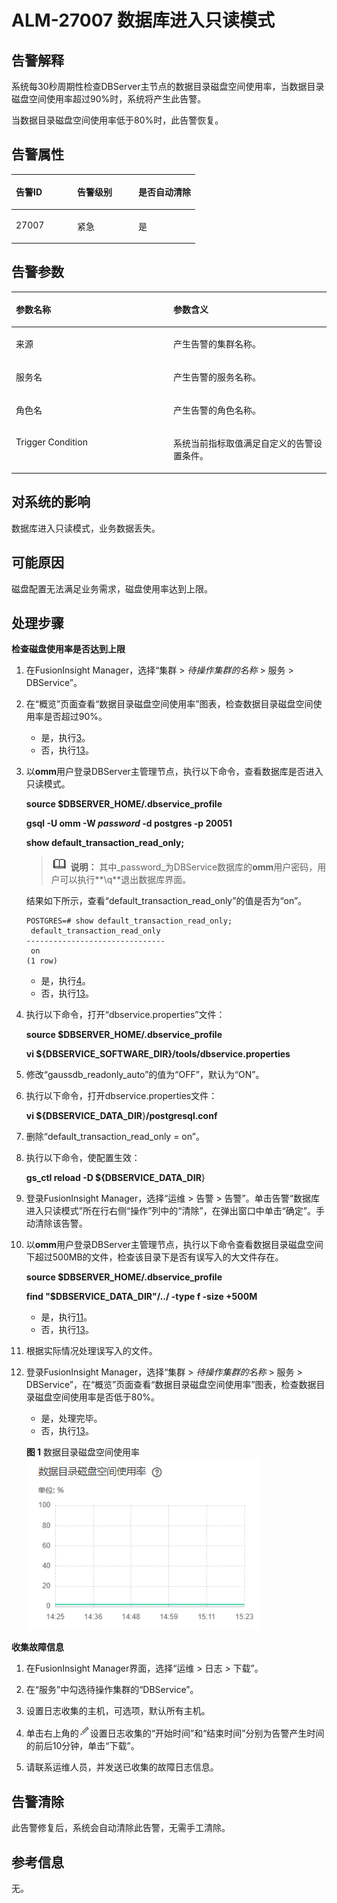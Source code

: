 # ALM-27007  数据库进入只读模式<a name="ALM-27007"></a>

## 告警解释<a name="section60313499"></a>

系统每30秒周期性检查DBServer主节点的数据目录磁盘空间使用率，当数据目录磁盘空间使用率超过90%时，系统将产生此告警。

当数据目录磁盘空间使用率低于80%时，此告警恢复。

## 告警属性<a name="section5950580"></a>

<a name="table15548096"></a>
<table><thead align="left"><tr id="row49989141"><th class="cellrowborder" valign="top" width="33.33333333333333%" id="mcps1.1.4.1.1"><p id="p22588643"><a name="p22588643"></a><a name="p22588643"></a>告警ID</p>
</th>
<th class="cellrowborder" valign="top" width="33.33333333333333%" id="mcps1.1.4.1.2"><p id="p17740769"><a name="p17740769"></a><a name="p17740769"></a>告警级别</p>
</th>
<th class="cellrowborder" valign="top" width="33.33333333333333%" id="mcps1.1.4.1.3"><p id="p27716151"><a name="p27716151"></a><a name="p27716151"></a>是否自动清除</p>
</th>
</tr>
</thead>
<tbody><tr id="row30415758"><td class="cellrowborder" valign="top" width="33.33333333333333%" headers="mcps1.1.4.1.1 "><p id="p47757325"><a name="p47757325"></a><a name="p47757325"></a>27007</p>
</td>
<td class="cellrowborder" valign="top" width="33.33333333333333%" headers="mcps1.1.4.1.2 "><p id="p43138141"><a name="p43138141"></a><a name="p43138141"></a>紧急</p>
</td>
<td class="cellrowborder" valign="top" width="33.33333333333333%" headers="mcps1.1.4.1.3 "><p id="p4528550"><a name="p4528550"></a><a name="p4528550"></a>是</p>
</td>
</tr>
</tbody>
</table>

## 告警参数<a name="section53555227"></a>

<a name="table9390101503313"></a>
<table><thead align="left"><tr id="row14412171593313"><th class="cellrowborder" valign="top" width="50%" id="mcps1.1.3.1.1"><p id="p2412151583313"><a name="p2412151583313"></a><a name="p2412151583313"></a>参数名称</p>
</th>
<th class="cellrowborder" valign="top" width="50%" id="mcps1.1.3.1.2"><p id="p1141231511335"><a name="p1141231511335"></a><a name="p1141231511335"></a>参数含义</p>
</th>
</tr>
</thead>
<tbody><tr id="row3413181517336"><td class="cellrowborder" valign="top" width="50%" headers="mcps1.1.3.1.1 "><p id="p1441316156335"><a name="p1441316156335"></a><a name="p1441316156335"></a>来源</p>
</td>
<td class="cellrowborder" valign="top" width="50%" headers="mcps1.1.3.1.2 "><p id="p16413141593313"><a name="p16413141593313"></a><a name="p16413141593313"></a>产生告警的集群名称。</p>
</td>
</tr>
<tr id="row54131815103314"><td class="cellrowborder" valign="top" width="50%" headers="mcps1.1.3.1.1 "><p id="p194131715133310"><a name="p194131715133310"></a><a name="p194131715133310"></a>服务名</p>
</td>
<td class="cellrowborder" valign="top" width="50%" headers="mcps1.1.3.1.2 "><p id="p14413171593311"><a name="p14413171593311"></a><a name="p14413171593311"></a>产生告警的服务名称。</p>
</td>
</tr>
<tr id="row144131315133312"><td class="cellrowborder" valign="top" width="50%" headers="mcps1.1.3.1.1 "><p id="p34130155333"><a name="p34130155333"></a><a name="p34130155333"></a>角色名</p>
</td>
<td class="cellrowborder" valign="top" width="50%" headers="mcps1.1.3.1.2 "><p id="p0413115183317"><a name="p0413115183317"></a><a name="p0413115183317"></a>产生告警的角色名称。</p>
</td>
</tr>
<tr id="row114131215163315"><td class="cellrowborder" valign="top" width="50%" headers="mcps1.1.3.1.1 "><p id="p7413111513336"><a name="p7413111513336"></a><a name="p7413111513336"></a>Trigger Condition</p>
</td>
<td class="cellrowborder" valign="top" width="50%" headers="mcps1.1.3.1.2 "><p id="p1141321510333"><a name="p1141321510333"></a><a name="p1141321510333"></a>系统当前指标取值满足自定义的告警设置条件。</p>
</td>
</tr>
</tbody>
</table>

## 对系统的影响<a name="section12235000"></a>

数据库进入只读模式，业务数据丢失。

## 可能原因<a name="section43006140"></a>

磁盘配置无法满足业务需求，磁盘使用率达到上限。

## 处理步骤<a name="section335410719615"></a>

**检查磁盘使用率是否达到上限**

1.  在FusionInsight Manager，选择“集群 \>  _待操作集群的名称_  \> 服务 \> DBService”。
2.  在“概览”页面查看“数据目录磁盘空间使用率”图表，检查数据目录磁盘空间使用率是否超过90%。
    -   是，执行[3](#li081419456453)。
    -   否，执行[13](#li1728351518576)。

3.  <a name="li081419456453"></a>以**omm**用户登录DBServer主管理节点，执行以下命令，查看数据库是否进入只读模式。

    **source $DBSERVER\_HOME/.dbservice\_profile**

    **gsql -U omm -W **_password_** -d postgres -p 20051**

    **show default\_transaction\_read\_only;**

    >![](public_sys-resources/icon-note.gif) **说明：** 
    >其中_password_为DBService数据库的**omm**用户密码，用户可以执行**\\q**退出数据库界面。

    结果如下所示，查看“default\_transaction\_read\_only”的值是否为“on”。

    ```
    POSTGRES=# show default_transaction_read_only;
     default_transaction_read_only
    -------------------------------
     on
    (1 row)
    ```

    -   是，执行[4](#li153831332405)。
    -   否，执行[13](#li1728351518576)。

4.  <a name="li153831332405"></a>执行以下命令，打开“dbservice.properties”文件：

    **source $DBSERVER\_HOME/.dbservice\_profile**

    **vi $\{DBSERVICE\_SOFTWARE\_DIR\}/tools/dbservice.properties**

5.  修改“gaussdb\_readonly\_auto”的值为“OFF”，默认为“ON”。

1.  执行以下命令，打开dbservice.properties文件：

    **vi $\{DBSERVICE\_DATA\_DIR**\}**/postgresql.conf**

2.  删除“default\_transaction\_read\_only = on”。
3.  执行以下命令，使配置生效：

    **gs\_ctl reload  -D $\{DBSERVICE\_DATA\_DIR**\}

4.  登录FusionInsight Manager，选择“运维 \> 告警 \> 告警”。单击告警“数据库进入只读模式”所在行右侧“操作”列中的“清除”，在弹出窗口中单击“确定”。手动清除该告警。

1.  以**omm**用户登录DBServer主管理节点，执行以下命令查看数据目录磁盘空间下超过500MB的文件，检查该目录下是否有误写入的大文件存在。

    **source $DBSERVER\_HOME/.dbservice\_profile**

    **find "$DBSERVICE\_DATA\_DIR"/../  -type f -size +500M**

    -   是，执行[11](#li1754313435197)。
    -   否，执行[13](#li1728351518576)。

2.  <a name="li1754313435197"></a>根据实际情况处理误写入的文件。
3.  登录FusionInsight Manager，选择“集群 \>  _待操作集群的名称_  \> 服务 \> DBService”，在“概览”页面查看“数据目录磁盘空间使用率”图表，检查数据目录磁盘空间使用率是否低于80%。

    -   是，处理完毕。
    -   否，执行[13](#li1728351518576)。

    **图 1**  数据目录磁盘空间使用率<a name="fig87736218297"></a>  
    ![](figures/数据目录磁盘空间使用率-94.png "数据目录磁盘空间使用率-94")


**收集故障信息**

1.  <a name="li1728351518576"></a>在FusionInsight Manager界面，选择“运维 \> 日志 \> 下载”。
2.  在“服务”中勾选待操作集群的“DBService”。
3.  设置日志收集的主机，可选项，默认所有主机。
4.  单击右上角的![](figures/zh-cn_image_0267097168.png)设置日志收集的“开始时间”和“结束时间”分别为告警产生时间的前后10分钟，单击“下载”。

1.  请联系运维人员，并发送已收集的故障日志信息。

## 告警清除<a name="section169311343318"></a>

此告警修复后，系统会自动清除此告警，无需手工清除。

## 参考信息<a name="section60945317"></a>

无。

